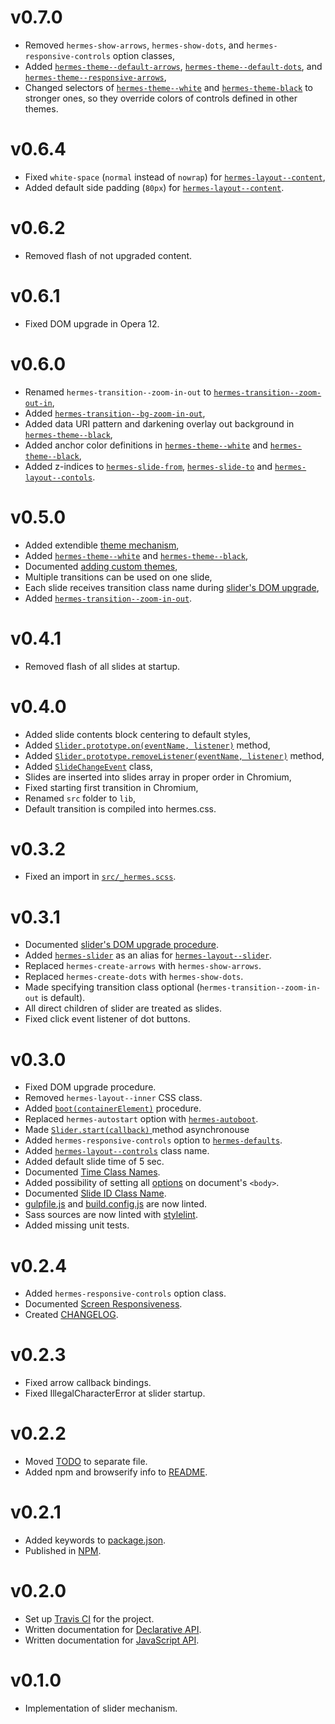 [gulp-eslint]: https://github.com/adametry/gulp-eslint
[gulp-sass]: https://github.com/dlmanning/gulp-sass
[gulp-uglify]: https://github.com/terinjokes/gulp-uglify
[stylelint]: https://github.com/stylelint/stylelint

[hermes-autoboot]: class-names.md#hermes-autoboot
[hermes-defaults]: class-names.md#hermes-defaults
[layout-controls]: class-names.md#hermes-layout--controls
[hermes-slider]: class-names.md#hermes-slider
[layout-slider]: class-names.md#hermes-layout--slider
[layout-content]: class-names.md#hermes-layout--content
[slide-from]: class-names.md#hermes-slide-from
[slide-to]: class-names.md#hermes-slide-to

[hermes-boot]: javascript-api.md#bootcontainerelement
[slider-start]: javascript-api.md#sliderstartcallback
[slider-on]: javascript-api.md#sliderprototypeoneventname-listener
[slider-remove-listener]: javascript-api.md#sliderprototyperemovelistenereventname-listener
[slide-change-event]: javascript-api.md#slidechangeevent

[time-class-names]: class-names.md#time-class-names
[option-class-names]: class-names.md#option-class-names
[theme-white]: class-names.md#hermes-theme--white
[theme-black]: class-names.md#hermes-theme--black
[theme-arrows]: class-names.md#hermes-theme--default-arrows
[theme-dots]: class-names.md#hermes-theme--default-dots
[theme-responsive-arrows]: class-names.md#hermes-theme--responsive-arrows
[theme-regex]: class-names.md#hermes-theme--sg
[zoom-out-in]: class-names.md#hermes-transition--zoom-out-in
[bg-zoom-in-out]: class-names.md#hermes-transition--bg-zoom-in-out
[slide-id]: class-names.md#hermes-slide-id-s

# v0.7.0

 * Removed `hermes-show-arrows`, `hermes-show-dots`, and
  `hermes-responsive-controls` option classes,
 * Added [`hermes-theme--default-arrows`][theme-arrows],
   [`hermes-theme--default-dots`][theme-dots],
   and [`hermes-theme--responsive-arrows`][theme-responsive-arrows],
 * Changed selectors of [`hermes-theme--white`][theme-white] and
   [`hermes-theme-black`][theme-black] to stronger ones, so they override
   colors of controls defined in other themes.

# v0.6.4

 * Fixed `white-space` (`normal` instead of `nowrap`) for [`hermes-layout--content`][layout-content],
 * Added default side padding (`80px`) for [`hermes-layout--content`][layout-content].

# v0.6.2

 * Removed flash of not upgraded content.

# v0.6.1

 * Fixed DOM upgrade in Opera 12.

# v0.6.0

 * Renamed `hermes-transition--zoom-in-out` to [`hermes-transition--zoom-out-in`][zoom-out-in],
 * Added [`hermes-transition--bg-zoom-in-out`][bg-zoom-in-out],
 * Added data URI pattern and darkening overlay out background in [`hermes-theme--black`][theme-black],
 * Added anchor color definitions in [`hermes-theme--white`][theme-white] and [`hermes-theme--black`][theme-black],
 * Added z-indices to [`hermes-slide-from`][slide-from], [`hermes-slide-to`][slide-to]
   and [`hermes-layout--contols`][layout-controls].

# v0.5.0

 * Added extendible [theme mechanism][theme-regex],
 * Added [`hermes-theme--white`][theme-white] and [`hermes-theme--black`][theme-black],
 * Documented [adding custom themes](custom-themes.md),
 * Multiple transitions can be used on one slide,
 * Each slide receives transition class name during [slider's DOM upgrade](dom-upgrade.md),
 * Added [`hermes-transition--zoom-in-out`][zoom-out-in].

# v0.4.1

 * Removed flash of all slides at startup.

# v0.4.0

 * Added slide contents block centering to default styles,
 * Added [`Slider.prototype.on(eventName, listener)`][slider-on] method,
 * Added [`Slider.prototype.removeListener(eventName, listener)`][slider-remove-listener] method,
 * Added [`SlideChangeEvent`][slide-change-event] class,
 * Slides are inserted into slides array in proper order in Chromium,
 * Fixed starting first transition in Chromium,
 * Renamed `src` folder to `lib`,
 * Default transition is compiled into hermes.css.

# v0.3.2

 * Fixed an import in [`src/_hermes.scss`](../src/_hermes.scss).

# v0.3.1

 * Documented [slider's DOM upgrade procedure](dom-upgrade.md).
 * Added [`hermes-slider`][hermes-slider] as an alias for [`hermes-layout--slider`][layout-slider].
 * Replaced `hermes-create-arrows` with `hermes-show-arrows`.
 * Replaced `hermes-create-dots` with `hermes-show-dots`.
 * Made specifying transition class optional (`hermes-transition--zoom-in-out` is default).
 * All direct children of slider are treated as slides.
 * Fixed click event listener of dot buttons.

# v0.3.0

 * Fixed DOM upgrade procedure.
 * Removed `hermes-layout--inner` CSS class.
 * Added [`boot(containerElement)`][hermes-boot] procedure.
 * Replaced `hermes-autostart` option with [`hermes-autoboot`][hermes-autoboot].
 * Made [`Slider.start(callback)` ][slider-start] method asynchronouse
 * Added `hermes-responsive-controls` option to [`hermes-defaults`][hermes-defaults].
 * Added [`hermes-layout--controls`][layout-controls] class name.
 * Added default slide time of 5 sec.
 * Documented [Time Class Names][time-class-names].
 * Added possibility of setting all [options][option-class-names]
  on document's `<body>`.
 * Documented [Slide ID Class Name][slide-id].
 * [gulpfile.js][v0.2.5_1] and [build.config.js][v0.2.5_2] are now linted.
 * Sass sources are now linted with [stylelint][stylelint].
 * Added missing unit tests.

[v0.2.5_1]: gulpfile.js
[v0.2.5_2]: build.config.js

# v0.2.4

 * Added `hermes-responsive-controls` option class.
 * Documented [Screen Responsiveness][v0.2.4_2].
 * Created [CHANGELOG][v0.2.4_3].

[v0.2.4_2]: doc/responsiveness.md
[v0.2.4_3]: CHANGELOG.md

# v0.2.3

 * Fixed arrow callback bindings.
 * Fixed IllegalCharacterError at slider startup.

# v0.2.2

 * Moved [TODO][v0.2.2_1] to separate file.
 * Added npm and browserify info to [README][v0.2.2_2].

[v0.2.2_1]: TODO.md
[v0.2.2_2]: README.md

# v0.2.1

 * Added keywords to [package.json][v0.2.1_1].
 * Published in [NPM][v0.2.1_2].

[v0.2.1_1]: package.json
[v0.2.1_2]: https://www.npmjs.com/package/hermes-slider

# v0.2.0

 * Set up [Travis CI][v0.2.0_1] for the project.
 * Written documentation for [Declarative API][v0.2.0_2].
 * Written documentation for [JavaScript API][v0.2.0_3].

[v0.2.0_1]: https://travis-ci.org/webfront-toolkit/hermes
[v0.2.0_2]: doc/class-names.md
[v0.2.0_3]: doc/javascript-api.md

# v0.1.0

 * Implementation of slider mechanism.

